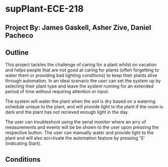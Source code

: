 # supPlant-ECE-218

## Project By: James Gaskell, Asher Zive, Daniel Pacheco

## Outline

This project tackles the challenge of caring for a plant whilst on vacation and helps people that are not good at caring for plants (often forgetting to water them or providing bad lighting conditions) to keep their plants alive through automation. In an ideal scenario the user can set the system up by selecting their plant type and leave the system running for an extended period of time without requiring attention or input. 

The system will water the plant when the soil is dry based on a watering schedule unique to the plant, and will provide light to the plant if the room is dark and the plant has not recieved enough light in the day.

The user can troubleshoot using the serial monitor where an arry of measurements and events will be be shown to the user upon pressing the respective button. The user can manually water and provide light to the plant and will also aci=tivate the automation feature by pressing 'S' (indicating Start).

## Conditions



